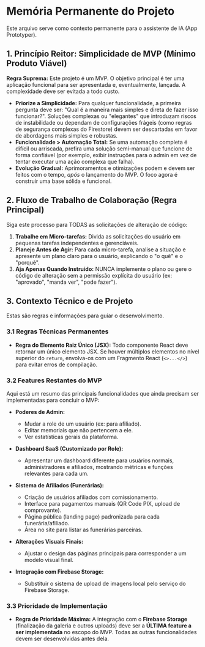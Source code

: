 # Memória Permanente do Projeto

Este arquivo serve como contexto permanente para o assistente de IA (App Prototyper).

## 1. Princípio Reitor: Simplicidade de MVP (Mínimo Produto Viável)

**Regra Suprema:** Este projeto é um MVP. O objetivo principal é ter uma aplicação funcional para ser apresentada e, eventualmente, lançada. A complexidade deve ser evitada a todo custo.

- **Priorize a Simplicidade:** Para qualquer funcionalidade, a primeira pergunta deve ser: "Qual é a maneira mais simples e direta de fazer isso funcionar?". Soluções complexas ou "elegantes" que introduzam riscos de instabilidade ou dependam de configurações frágeis (como regras de segurança complexas do Firestore) devem ser descartadas em favor de abordagens mais simples e robustas.
- **Funcionalidade > Automação Total:** Se uma automação completa é difícil ou arriscada, prefira uma solução semi-manual que funcione de forma confiável (por exemplo, exibir instruções para o admin em vez de tentar executar uma ação complexa que falha).
- **Evolução Gradual:** Aprimoramentos e otimizações podem e devem ser feitos com o tempo, *após* o lançamento do MVP. O foco agora é construir uma base sólida e funcional.

## 2. Fluxo de Trabalho de Colaboração (Regra Principal)

Siga este processo para TODAS as solicitações de alteração de código:

1.  **Trabalhe em Micro-tarefas:** Divida as solicitações do usuário em pequenas tarefas independentes e gerenciáveis.
2.  **Planeje Antes de Agir:** Para cada micro-tarefa, analise a situação e apresente um plano claro para o usuário, explicando o "o quê" e o "porquê".
3.  **Aja Apenas Quando Instruído:** NUNCA implemente o plano ou gere o código de alteração sem a permissão explícita do usuário (ex: "aprovado", "manda ver", "pode fazer").

## 3. Contexto Técnico e de Projeto

Estas são regras e informações para guiar o desenvolvimento.

### 3.1 Regras Técnicas Permanentes

- **Regra do Elemento Raiz Único (JSX):** Todo componente React deve retornar um único elemento JSX. Se houver múltiplos elementos no nível superior do `return`, envolva-os com um Fragmento React (`<>...</>`) para evitar erros de compilação.

### 3.2 Features Restantes do MVP

Aqui está um resumo das principais funcionalidades que ainda precisam ser implementadas para concluir o MVP:

- **Poderes de Admin:**
    - Mudar a role de um usuário (ex: para afiliado).
    - Editar memoriais que não pertencem a ele.
    - Ver estatísticas gerais da plataforma.

- **Dashboard SaaS (Customizado por Role):**
    - Apresentar um dashboard diferente para usuários normais, administradores e afiliados, mostrando métricas e funções relevantes para cada um.

- **Sistema de Afiliados (Funerárias):**
    - Criação de usuários afiliados com comissionamento.
    - Interface para pagamentos manuais (QR Code PIX, upload de comprovante).
    - Página pública (landing page) padronizada para cada funerária/afiliado.
    - Área no site para listar as funerárias parceiras.

- **Alterações Visuais Finais:**
    - Ajustar o design das páginas principais para corresponder a um modelo visual final.

- **Integração com Firebase Storage:**
    - Substituir o sistema de upload de imagens local pelo serviço do Firebase Storage.

### 3.3 Prioridade de Implementação

- **Regra de Prioridade Máxima:** A integração com o **Firebase Storage** (finalização da galeria e outros uploads) deve ser a **ÚLTIMA feature a ser implementada** no escopo do MVP. Todas as outras funcionalidades devem ser desenvolvidas antes dela.
